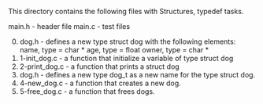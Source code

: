This directory contains the following files with Structures, typedef tasks.

main.h - header file
main.c - test files

0. dog.h - defines a new type struct dog with the following elements:
               name, type = char *
               age, type = float
               owner, type = char *
1. 1-init_dog.c - a function that initialize a variable of type struct dog
2. 2-print_dog.c - a function that prints a struct dog
3. dog.h - defines a new type dog_t as a new name for the type struct dog.
4. 4-new_dog.c - a function that creates a new dog.
5. 5-free_dog.c - a function that frees dogs.
